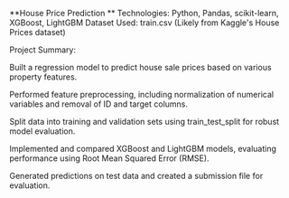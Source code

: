**House Price Prediction
**
Technologies: Python, Pandas, scikit-learn, XGBoost, LightGBM
Dataset Used: train.csv (Likely from Kaggle's House Prices dataset)

Project Summary:

Built a regression model to predict house sale prices based on various property features.

Performed feature preprocessing, including normalization of numerical variables and removal of ID and target columns.

Split data into training and validation sets using train_test_split for robust model evaluation.

Implemented and compared XGBoost and LightGBM models, evaluating performance using Root Mean Squared Error (RMSE).

Generated predictions on test data and created a submission file for evaluation.
